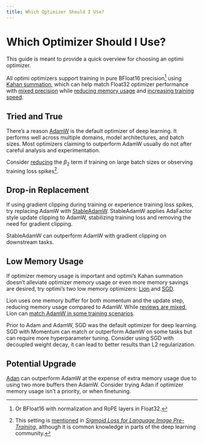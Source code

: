 ```yaml
---
title: Which Optimizer Should I Use?
---
```


# Which Optimizer Should I Use?

This guide is meant to provide a quick overview for choosing an optimi optimizer.

All optimi optimizers support training in pure BFloat16 precision[^1] using [Kahan summation](kahan_summation.md), which can help match Float32 optimizer performance with  [mixed precision](https://pytorch.org/blog/what-every-user-should-know-about-mixed-precision-training-in-pytorch) while [reducing memory usage](kahan_summation.md#memory-savings) and [increasing training speed](kahan_summation.md#training-speedup).

## Tried and True

There’s a reason [AdamW](optimizers/adamw.md) is the default optimizer of deep learning. It performs well across multiple domains, model architectures, and batch sizes. Most optimizers claiming to outperform AdamW usually do not after careful analysis and experimentation.

Consider [reducing](optimizers/adamw.md#hyperparameters) the $\beta_2$ term if training on large batch sizes or observing training loss spikes[^2].

## Drop-in Replacement

If using gradient clipping during training or experience training loss spikes, try replacing AdamW with [StableAdamW](optimizers/stableadamw.md). StableAdamW applies AdaFactor style update clipping to AdamW, stabilizing training loss and removing the need for gradient clipping.

StableAdamW can outperform AdamW with gradient clipping on downstream tasks.

## Low Memory Usage

If optimizer memory usage is important and optimi’s Kahan summation doesn’t alleviate optimizer memory usage or even more memory savings are desired, try optimi’s two low memory optimizers: [Lion](optimizers/lion.md) and [SGD](optimizers/sgd.md).

Lion uses one memory buffer for both momentum and the update step, reducing memory usage compared to AdamW. While [reviews are mixed](https://arxiv.org/abs/2307.06440), Lion can [match AdamW in some training scenarios](https://github.com/lucidrains/lion-pytorch/discussions/1).

Prior to Adam and AdamW, SGD was the default optimizer for deep learning. SGD with Momentum can match or outperform AdamW on some tasks but can require more hyperparameter tuning. Consider using SGD with decoupled weight decay, it can lead to better results than L2 regularization.

## Potential Upgrade

[Adan](optimizers/adan.md) can outperform AdamW at the expense of extra memory usage due to using two more buffers then AdamW. Consider trying Adan if optimizer memory usage isn’t a priority, or when finetuning.


[^1]: Or BFloat16 with normalization and RoPE layers in Float32.

[^2]: This setting is [mentioned](https://twitter.com/giffmana/status/1692641748445438301) in [*Sigmoid Loss for Language Image Pre-Training*](https://arxiv.org/abs/2303.15343), although it is common knowledge in parts of the deep learning community.